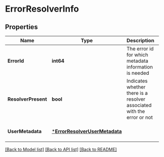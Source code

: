 # ErrorResolverInfo

## Properties
Name | Type | Description | Notes
------------ | ------------- | ------------- | -------------
**ErrorId** | **int64** | The error id for which metadata information is needed | [default to null]
**ResolverPresent** | **bool** | Indicates whether there is a resolver associated with the error or not | [default to null]
**UserMetadata** | [***ErrorResolverUserMetadata**](ErrorResolverUserMetadata.md) |  | [optional] [default to null]

[[Back to Model list]](../README.md#documentation-for-models) [[Back to API list]](../README.md#documentation-for-api-endpoints) [[Back to README]](../README.md)

